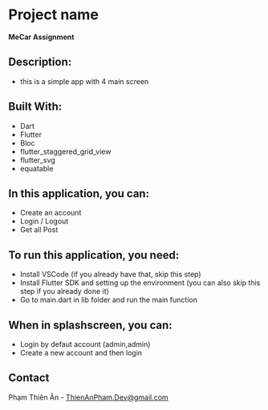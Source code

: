 # Project name
**MeCar Assignment**

## Description:
- this is a simple app with 4 main screen

## Built With:
- Dart
- Flutter
- Bloc
- flutter_staggered_grid_view
- flutter_svg
- equatable

## In this application, you can:
- Create an account
- Login / Logout
- Get all Post

## To run this application, you need:
- Install VSCode (if you already have that, skip this step)
- Install Flutter SDK and setting up the environment (you can also skip this step if you already done it)
- Go to main.dart in lib folder and run the main function

## When in splashscreen, you can:
- Login by defaut account (admin,admin)
- Create a new account and then login

## Contact
Phạm Thiên Ân - ThienAnPham.Dev@gmail.com
